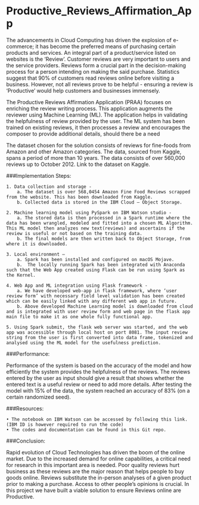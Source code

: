 # Productive_Reviews_Affirmation_App

The advancements in Cloud Computing has driven the explosion of e-commerce; it has become the preferred means of purchasing certain products and services. An integral part of a product/service listed on websites is the ‘Review’.  Customer reviews are very important to users and the service providers. Reviews form a crucial part in the decision-making process for a person intending on making the said purchase. Statistics suggest that 90% of customers read reviews online before visiting a business. However, not all reviews prove to be helpful - ensuring a review is ‘Productive’ would help customers and businesses immensely. 

The Productive Reviews Affirmation Application (PRAA) focuses on enriching the review writing process. This application augments the reviewer using Machine Learning (ML). The application helps in validating the helpfulness of review provided by the user. The ML system has been trained on existing reviews, it then processes a review and encourages the composer to provide additional details, should there be a need

The dataset chosen for the solution consists of reviews for fine-foods from Amazon and other Amazon categories. The data, sourced from Kaggle, spans a period of more than 10 years. The data consists of over 560,000 reviews up to October 2012. Link to the dataset on Kaggle.

###Implementation Steps:

    1. Data collection and storage -
        a. The dataset is over 568,0454 Amazon Fine Food Reviews scrapped from the website. This has been downloaded from Kaggle.
        b. Collected data is stored in the IBM Cloud – Object Storage. 

    2. Machine learning model using PySpark on IBM Watson studio -
        a. The stored data is then processed in a Spark runtime where the data has been wrangled, modeled and fitted into a chosen ML Algorithm. This ML model then analyzes new text(reviews) and ascertains if the review is useful or not based on the training data.
        b. The final models are then written back to Object Storage, from where it is downloaded.

    3. Local environment –
        a. Spark has been installed and configured on macOS Mojave.
        b.  The locally running Spark has been integrated with Anaconda such that the Web App created using Flask can be run using Spark as the Kernel.

    4. Web App and ML integration using Flask framework -
        a. We have developed web-app in flask framework, where ‘user review form’ with necessary field level validation has been created which can be easily linked with any different web app in future. 
        b. Above developed Machine Learning model is downloaded from cloud and is integrated with user review form and web page in the flask app main file to make it as one whole fully functional app. 

    5. Using Spark submit, the flask web server was started, and the web app was accessible through local host on port 8081. The input review string from the user is first converted into data frame, tokenized and analysed using the ML model for the usefulness prediction. 
    
    
###Performance:
 
Performance of the system is based on the accuracy of the model and how efficiently the system provides the helpfulness of the reviews. The reviews entered by the user as input should give a result that shows whether the entered text is a useful review or need to add more details. After testing the model with 15% of the data, the system reached an accuracy of 83% (on a certain randomized seed).   

###Resources:

    • The notebook on IBM Watson can be accessed by following this link. (IBM ID is however required to run the code)
    • The codes and documentation can be found in this Git repo.


###Conclusion:

Rapid evolution of Cloud Technologies has driven the boom of the online market. Due to the increased demand for online capabilities, a critical need for research in this important area is needed. Poor quality reviews hurt business as these reviews are the major reason that helps people to buy goods online. Reviews substitute the in-person analyses of a given product prior to making a purchase. Access to other people’s opinions is crucial. In this project we have built a viable solution to ensure Reviews online are Productive.



